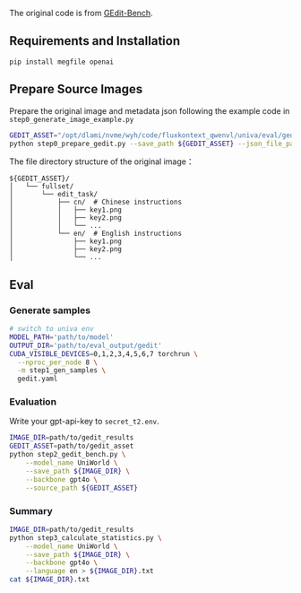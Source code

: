
The original code is from [GEdit-Bench](https://github.com/stepfun-ai/Step1X-Edit/blob/main/GEdit-Bench/EVAL.md).

## Requirements and Installation

```
pip install megfile openai 
```

## Prepare Source Images
Prepare the original image and metadata json following the example code in `step0_generate_image_example.py`

```bash
GEDIT_ASSET="/opt/dlami/nvme/wyh/code/fluxkontext_qwenvl/univa/eval/gedit/gedit_asset"
python step0_prepare_gedit.py --save_path ${GEDIT_ASSET} --json_file_path gedit_edit.json
```

The file directory structure of the original image：
```folder
${GEDIT_ASSET}/
│   └── fullset/
│       └── edit_task/
│           ├── cn/  # Chinese instructions
│           │   ├── key1.png
│           │   ├── key2.png
│           │   └── ...
│           └── en/  # English instructions
│               ├── key1.png
│               ├── key2.png
│               └── ...
```

## Eval


### Generate samples

```bash
# switch to univa env
MODEL_PATH='path/to/model'
OUTPUT_DIR='path/to/eval_output/gedit'
CUDA_VISIBLE_DEVICES=0,1,2,3,4,5,6,7 torchrun \
  --nproc_per_node 8 \
  -m step1_gen_samples \
  gedit.yaml 
```

### Evaluation

Write your gpt-api-key to `secret_t2.env`.

```bash
IMAGE_DIR=path/to/gedit_results
GEDIT_ASSET=path/to/gedit_asset
python step2_gedit_bench.py \
    --model_name UniWorld \
    --save_path ${IMAGE_DIR} \
    --backbone gpt4o \
    --source_path ${GEDIT_ASSET}
```

### Summary
```bash
IMAGE_DIR=path/to/gedit_results
python step3_calculate_statistics.py \
    --model_name UniWorld \
    --save_path ${IMAGE_DIR} \
    --backbone gpt4o \
    --language en > ${IMAGE_DIR}.txt
cat ${IMAGE_DIR}.txt
```
